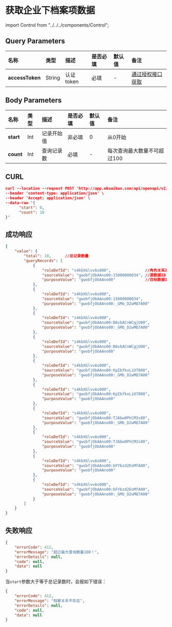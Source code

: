 # 获取企业下档案项数据

import Control from "../../../components/Control";

<Control
method="POST"
url="/api/openapi/v2/recordLink/queryAllRecordLink"
/>

## Query Parameters

| 名称 | 类型 | 描述 | 是否必填 | 默认值 | 备注 |
| :--- | :--- | :--- | :--- |:--- | :--- |
| **accessToken** | String | 认证token | 必填 | - | [通过授权接口获取](/docs/open-api/getting-started/auth) |

## Body Parameters

| 名称 | 类型 | 描述 | 是否必填 | 默认值 | 备注 |
| :--- | :--- | :--- | :--- |:--- | :--- |
| **start** | Int  | 记录开始值 | 非必填  | 0 | 从0开始 |
| **count** | Int  | 查询记录数 | 必填    | - | 每次查询最大数量不可超过100 |

## CURL
```json
curl --location --request POST 'http://app.ekuaibao.com/api/openapi/v2/recordLink/queryAllRecordLink?accessToken=1A4cbPai0o1U00' \
--header 'content-type: application/json' \
--header 'Accept: application/json' \
--data-raw '{
      "start": 0,
      "count": 10
}'
```

## 成功响应
```json
{
    "value": {
        "total": 10,      //总记录数量
        "queryRecords": [
            {
                "roleDefId": "s4kbXGlvvAs000",               //角色关系ID
                "sourceValue": "gwobfjObAAno00:15000000034", //源数据ID
                "purposeValue": "gwobfjObAAno00"             //目标数据ID
            },
            {
                "roleDefId": "s4kbXGlvvAs000",
                "sourceValue": "gwobfjObAAno00:15000000034",
                "purposeValue": "gwobfjObAAno00:_GMb_D2wMQ7A00"
            },
            {
                "roleDefId": "s4kbXGlvvAs000",
                "sourceValue": "gwobfjObAAno00:B6sbACnWCgjU00",
                "purposeValue": "gwobfjObAAno00:_GMb_D2wMQ7A00"
            },
            {
                "roleDefId": "s4kbXGlvvAs000",
                "sourceValue": "gwobfjObAAno00:B6sbACnWCgjU00",
                "purposeValue": "gwobfjObAAno00"
            },
            {
                "roleDefId": "s4kbXGlvvAs000",
                "sourceValue": "gwobfjObAAno00:KpIbfkxLiU7800",
                "purposeValue": "gwobfjObAAno00:_GMb_D2wMQ7A00"
            },
            {
                "roleDefId": "s4kbXGlvvAs000",
                "sourceValue": "gwobfjObAAno00:KpIbfkxLiU7800",
                "purposeValue": "gwobfjObAAno00"
            },
            {
                "roleDefId": "s4kbXGlvvAs000",
                "sourceValue": "gwobfjObAAno00:TJAbw0PhCM3s00",
                "purposeValue": "gwobfjObAAno00:_GMb_D2wMQ7A00"
            },
            {
                "roleDefId": "s4kbXGlvvAs000",
                "sourceValue": "gwobfjObAAno00:TJAbw0PhCM3s00",
                "purposeValue": "gwobfjObAAno00"
            },
            {
                "roleDefId": "s4kbXGlvvAs000",
                "sourceValue": "gwobfjObAAno00:bFYbzd2EoMfA00",
                "purposeValue": "gwobfjObAAno00"
            },
            {
                "roleDefId": "s4kbXGlvvAs000",
                "sourceValue": "gwobfjObAAno00:bFYbzd2EoMfA00",
                "purposeValue": "gwobfjObAAno00:_GMb_D2wMQ7A00"
            }
        ]
    }
}
```

## 失败响应
```json
{
    "errorCode": 412,
    "errorMessage": "超过最大查询数量100！",
    "errorDetails": null,
    "code": null,
    "data": null
}
```

当`start`参数大于等于总记录数时，会报如下错误：
```json
{
    "errorCode": 412,
    "errorMessage": "档案关系不存在",
    "errorDetails": null,
    "code": null,
    "data": null
}
```